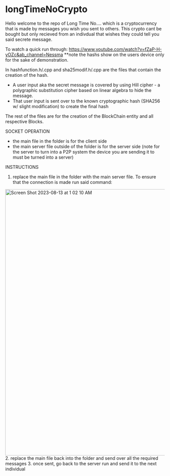 # longTimeNoCrypto

Hello welcome to the repo of Long Time No.... which is a cryptocurrency that is made by messages you wish you sent to others. This crypto cant be bought but only recieved from an indivdual that wishes they could tell you said secrete message. 

To watch a quick run through: https://www.youtube.com/watch?v=fZaP-H-yOZc&ab_channel=Nessma
**note the hashs show on the users device only for the sake of demonstration. 


In hashfunction.h/.cpp and sha25modif.h/.cpp are the files that contain the creation of the hash. 
- A user input aka the secret message is covered by using Hill cipher - a polygraphic substitution cipher based on linear algebra to hide the message.
- That user input is sent over to the known cryptographic hash (SHA256 w/ slight modification) to create the final hash

The rest of the files are for the creation of the BlockChain entity and all respective Blocks.

SOCKET OPERATION
- the main file in the folder is for the client side
- the main server file outside of the folder is for the server side (note for the server to turn into a P2P system the device you are sending it to must be turned into a server)
  
INSTRUCTIONS
1. replace the main file in the folder with the main server file. To ensure that the connection is made run said command: 
<img width="843" alt="Screen Shot 2023-08-13 at 1 02 10 AM" src="https://github.com/nessmamd/longTimeNoCrypto/assets/113803210/ad389aec-ccec-4225-b09a-409415e96e2b">
2. replace the main file back into the folder and send over all the required messages
3. once sent, go back to the server run and send it to the next individual 
